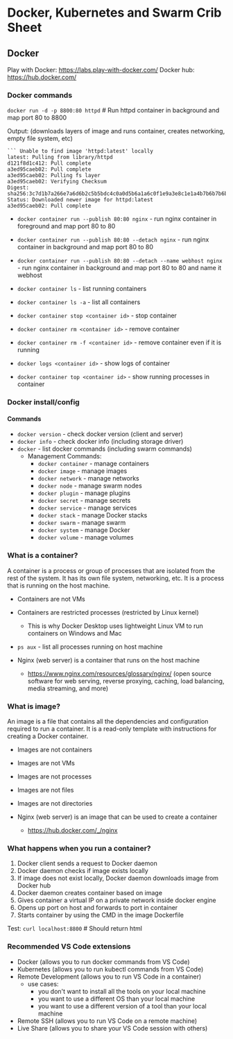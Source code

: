 # Docker, Kubernetes and Swarm Crib Sheet

## Docker
Play with Docker: https://labs.play-with-docker.com/
Docker hub: https://hub.docker.com/


### Docker commands
`docker run -d -p 8800:80 httpd` # Run httpd container in background and map port 80 to 8800

Output: (downloads layers of image and runs container, creates networking, empty file system, etc)
``` Unable to find image 'httpd:latest' locally
``` Unable to find image 'httpd:latest' locally
latest: Pulling from library/httpd
d121f8d1c412: Pull complete
a3ed95caeb02: Pull complete
a3ed95caeb02: Pulling fs layer
a3ed95caeb02: Verifying Checksum
Digest: sha256:3c7d1b7a266e7a6d6b2c5b5bdc4c0a0d5b6a1a6c0f1e9a3e8c1e1a4b7b6b7b6b
Status: Downloaded newer image for httpd:latest
a3ed95caeb02: Pull complete
```

- `docker container run --publish 80:80 nginx` - run nginx container in foreground and map port 80 to 80

- `docker container run --publish 80:80 --detach nginx` - run nginx container in background and map port 80 to 80

- `docker container run --publish 80:80 --detach --name webhost nginx` - run nginx container in background and map port 80 to 80 and name it webhost

- `docker container ls` - list running containers

- `docker container ls -a` - list all containers

- `docker container stop <container id>` - stop container   

- `docker container rm <container id>` - remove container

- `docker container rm -f <container id>` - remove container even if it is running

- `docker logs <container id>` - show logs of container

- `docker container top <container id>` - show running processes in container

### Docker install/config

#### Commands

- `docker version` - check docker version (client and server)
- `docker info` - check docker info (including storage driver)
- `docker` - list docker commands (including swarm commands)
   - Management Commands:
      - `docker container` - manage containers
      - `docker image` - manage images
      - `docker network` - manage networks
      - `docker node` - manage swarm nodes
      - `docker plugin` - manage plugins
      - `docker secret` - manage secrets
      - `docker service` - manage services
      - `docker stack` - manage Docker stacks
      - `docker swarm` - manage swarm
      - `docker system` - manage Docker
      - `docker volume` - manage volumes


### What is a container?

A container is a process or group of processes that are isolated from the rest of the system. It has its own file system, networking, etc. It is a process that is running on the host machine.

- Containers are not VMs
- Containers are restricted processes (restricted by Linux kernel)
   - This is why Docker Desktop uses lightweight Linux VM to run containers on Windows and Mac

- `ps aux` - list all processes running on host machine

- Nginx (web server) is a container that runs on the host machine
    - https://www.nginx.com/resources/glossary/nginx/ (open source software for web serving, reverse proxying, caching, load balancing, media streaming, and more)

### What is image?

An image is a file that contains all the dependencies and configuration required to run a container. It is a read-only template with instructions for creating a Docker container.

- Images are not containers
- Images are not VMs
- Images are not processes
- Images are not files
- Images are not directories

- Nginx (web server) is an image that can be used to create a container
    - https://hub.docker.com/_/nginx

### What happens when you run a container?

1. Docker client sends a request to Docker daemon
2. Docker daemon checks if image exists locally
3. If image does not exist locally, Docker daemon downloads image from Docker hub
4. Docker daemon creates container based on image
5. Gives container a virtual IP on a private network inside docker engine
6. Opens up port on host and forwards to port in container
7. Starts container by using the CMD in the image Dockerfile






Test: `curl localhost:8800` # Should return html

### Recommended VS Code extensions

- Docker (allows you to run docker commands from VS Code)
- Kubernetes (allows you to run kubectl commands from VS Code)
- Remote Development (allows you to run VS Code in a container)
    - use cases:
        - you don't want to install all the tools on your local machine
        - you want to use a different OS than your local machine
        - you want to use a different version of a tool than your local machine
- Remote SSH (allows you to run VS Code on a remote machine)
- Live Share (allows you to share your VS Code session with others)